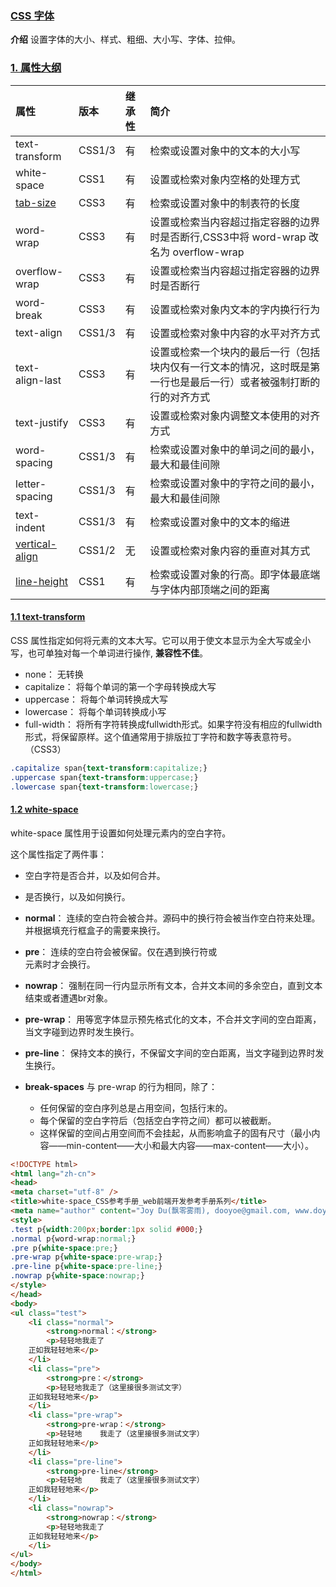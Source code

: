 ### [CSS 字体](#)
**介绍** 设置字体的大小、样式、粗细、大小写、字体、拉伸。

### [1. 属性大纲](#)


| 属性                                                                                 | 版本	     |继承性| 简介                                                         |
|:-----------------------------------------------------------------------------------|:--------|:----|:-----------------------------------------------------------|
| text-transform	                                                                    |CSS1/3|	有	| 检索或设置对象中的文本的大小写                                            |
| white-space	                                                                       |CSS1|	有	| 设置或检索对象内空格的处理方式                                            |
| [tab-size](https://developer.mozilla.org/zh-CN/docs/Web/CSS/tab-size)	             |CSS3|	有	| 检索或设置对象中的制表符的长度                                            |
| word-wrap	                                                                         |CSS3|	有	| 设置或检索当内容超过指定容器的边界时是否断行,CSS3中将 word-wrap 改名为 overflow-wrap                                    |
| overflow-wrap	                                                                     |CSS3|	有| 	设置或检索当内容超过指定容器的边界时是否断行                                    |
| word-break	                                                                        |CSS3|	有	| 设置或检索对象内文本的字内换行行为                                          |
| text-align	                                                                        |CSS1/3|	有	| 设置或检索对象中内容的水平对齐方式                                          |
| text-align-last	                                                                   |CSS3|	有| 	设置或检索一个块内的最后一行（包括块内仅有一行文本的情况，这时既是第一行也是最后一行）或者被强制打断的行的对齐方式 |
| text-justify	                                                                      |CSS3|	有	| 设置或检索对象内调整文本使用的对齐方式                                        |
| word-spacing	                                                                      |CSS1/3|	有| 	检索或设置对象中的单词之间的最小，最大和最佳间隙                                  |
| letter-spacing	                                                                    |CSS1/3|	有| 	检索或设置对象中的字符之间的最小，最大和最佳间隙                                  |
| text-indent	                                                                       |CSS1/3|	有| 	检索或设置对象中的文本的缩进                                            |
| [vertical-align](https://developer.mozilla.org/zh-CN/docs/Web/CSS/vertical-align)	 |CSS1/2|	无| 	设置或检索对象内容的垂直对其方式                                          |
| [line-height](https://developer.mozilla.org/zh-CN/docs/Web/CSS/line-height)	       |CSS1|	有| 	检索或设置对象的行高。即字体最底端与字体内部顶端之间的距离                             |

#### [1.1 text-transform](#)
CSS 属性指定如何将元素的文本大写。它可以用于使文本显示为全大写或全小写，也可单独对每一个单词进行操作, **兼容性不佳**。

* none： 无转换
* capitalize： 将每个单词的第一个字母转换成大写
* uppercase： 将每个单词转换成大写
* lowercase： 将每个单词转换成小写
* full-width： 将所有字符转换成fullwidth形式。如果字符没有相应的fullwidth形式，将保留原样。这个值通常用于排版拉丁字符和数字等表意符号。（CSS3）


```css
.capitalize span{text-transform:capitalize;}
.uppercase span{text-transform:uppercase;}
.lowercase span{text-transform:lowercase;}
```

#### [1.2 white-space](#)
white-space 属性用于设置如何处理元素内的空白字符。

这个属性指定了两件事：
* 空白字符是否合并，以及如何合并。
* 是否换行，以及如何换行。

* **normal**： 连续的空白符会被合并。源码中的换行符会被当作空白符来处理。并根据填充行框盒子的需要来换行。
* **pre**： 连续的空白符会被保留。仅在遇到换行符或 <br> 元素时才会换行。
* **nowrap**： 强制在同一行内显示所有文本，合并文本间的多余空白，直到文本结束或者遭遇br对象。
* **pre-wrap**： 用等宽字体显示预先格式化的文本，不合并文字间的空白距离，当文字碰到边界时发生换行。
* **pre-line**： 保持文本的换行，不保留文字间的空白距离，当文字碰到边界时发生换行。
* **break-spaces** 与 pre-wrap 的行为相同，除了：
  * 任何保留的空白序列总是占用空间，包括行末的。
  * 每个保留的空白字符后（包括空白字符之间）都可以被截断。
  * 这样保留的空间占用空间而不会挂起，从而影响盒子的固有尺寸（最小内容——min-content——大小和最大内容——max-content——大小）。

```html
<!DOCTYPE html>
<html lang="zh-cn">
<head>
<meta charset="utf-8" />
<title>white-space_CSS参考手册_web前端开发参考手册系列</title>
<meta name="author" content="Joy Du(飘零雾雨), dooyoe@gmail.com, www.doyoe.com" />
<style>
.test p{width:200px;border:1px solid #000;}
.normal p{word-wrap:normal;}
.pre p{white-space:pre;}
.pre-wrap p{white-space:pre-wrap;}
.pre-line p{white-space:pre-line;}
.nowrap p{white-space:nowrap;}
</style>
</head>
<body>
<ul class="test">
	<li class="normal">
		<strong>normal：</strong>
		<p>轻轻地我走了
	正如我轻轻地来</p>
	</li>
	<li class="pre">
		<strong>pre：</strong>
		<p>轻轻地我走了（这里接很多测试文字）
	正如我轻轻地来</p>
	</li>
	<li class="pre-wrap">
		<strong>pre-wrap：</strong>
		<p>轻轻地    我走了（这里接很多测试文字）
	正如我轻轻地来</p>
	</li>
	<li class="pre-line">
		<strong>pre-line</strong>
		<p>轻轻地    我走了（这里接很多测试文字）
	正如我轻轻地来</p>
	</li>
	<li class="nowrap">
		<strong>nowrap：</strong>
		<p>轻轻地我走了
	正如我轻轻地来</p>
	</li>
</ul>
</body>
</html>
```